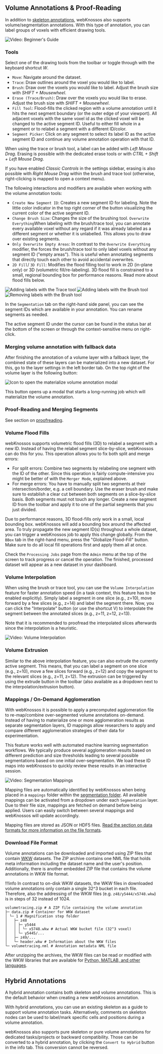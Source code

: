 ## Volume Annotations & Proof-Reading

In addition to [skeleton annotations](./skeleton_annotation.md), webKnossos also supports volume/segmentation annotations.
With this type of annotation, you can label groups of voxels with efficient drawing tools.

![Video: Beginner's Guide](https://www.youtube.com/watch?v=jsz0tc3tuKI&t=372s)


### Tools
Select one of the drawing tools from the toolbar or toggle through with the keyboard shortcut *W*.

- `Move`: Navigate around the dataset.
- `Trace`: Draw outlines around the voxel you would like to label.
- `Brush`: Draw over the voxels you would like to label. Adjust the brush size with *SHIFT + Mousewheel*.
- `Erase (Trace/Brush)`: Draw over the voxels you would like to erase. Adjust the brush size with *SHIFT + Mousewheel*.
- `Fill Tool`: Flood-fills the clicked region with a volume annotation until it hits the next segment boundary (or the outer edge of your viewport). All adjacent voxels with the same voxel id as the clicked voxel will be changed to the active segment ID. Useful to either fill whole in a segment or to relabel a segment with a different ID/color.
- `Segment Picker`: Click on any segment to select its label ID as the active segment ID and continue any volume annotation operation with that ID.

When using the trace or brush tool, a label can be added with *Left Mouse Drag*.
Erasing is possible with the dedicated erase tools or with *CTRL + Shift + Left Mouse Drag*.

If you have enabled *Classic Controls* in the settings sidebar, erasing is also possible with *Right Mouse Drag* within the brush and trace tool (otherwise, right-clicking is mapped to open a context menu).

The following interactions and modifiers are available when working with the volume annotation tools:
- `Create New Segment ID`: Creates a new segment ID for labeling. Note the little color indicator in the top right corner of the button visualizing the current color of the active segment ID.
- `Change Brush Size`: Changes the size of the brushing tool. `Overwrite Everything`When labeling with the brush/trace tool, you can annotate every available voxel without any regard if it was already labeled as a different segment or whether it is unlabelled. This allows you to draw over existing segments.
- `Only Overwrite Empty Areas`: In contrast to the `Overwrite Everything` modifier, the forces the brush/trace tool to only label voxels without any segment ID ("empty areas"). This is useful when annotating segments that directly touch each other to avoid accidental overwrites.
- `2D Fill`/ `3D Fill`: Modifies the flood filling tool to work in 2D (in-plane only) or 3D (volumetric fill/re-labeling). 3D flood fill is constrained to a small, regional bounding box for performance reasons. Read more about flood fills below.

![Adding labels with the Trace tool](./images/volume_trace.gif)
![Adding labels with the Brush tool](./images/volume_brush.gif)
![Removing labels with the Brush tool](./images/volume_delete.gif)

In the `Segmentation` tab on the right-hand side panel, you can see the segment IDs which are available in your annotation. You can rename segments as needed.

The active segment ID under the cursor can be found in the status bar at the bottom of the screen or through the context-sensitive menu on right-click.

### Merging volume annotation with fallback data

After finishing the annotation of a volume layer with a fallback layer, the combined state of these layers can be materialized into a new dataset. For this, go to the layer settings in the left border tab. On the top right of the volume layer is the following button:

![Icon to open the materialize volume annotation modal](./images/materialize_volume_annotation_icon.jpg)

This button opens up a modal that starts a long-running job which will materialize the volume annotation.


### Proof-Reading and Merging Segments

See section on [proofreading](./proof_reading.md).

### Volume Flood Fills
webKnossos supports volumetric flood fills (3D) to relabel a segment with a new ID. Instead of having the relabel segment slice-by-slice, webKnossos can do this for you. This operation allows you to fix both split and merge errors:

- For split errors: Combine two segments by relabeling one segment with the ID of the other. Since this operation is fairly compute-intensive you might be better of with the `Merger Mode`, explained above.
- For merge errors: You have to manually split two segments at their intersection/border, e.g. a cell boundary. Use the eraser brush and make sure to establish a clear cut between both segments on a slice-by-slice basis. Both segments must not touch any longer. Create a new segment ID from the toolbar and apply it to one of the partial segments that you just divided. 

Due to performance reasons, 3D flood-fills only work in a small, local bounding box. webKnossos will add a bounding box around the affected area. To truly propagate the new segment ID(s) throughout a whole dataset, you can trigger a webKnossos job to apply this change globally. From the `BBox` tab in the right-hand menu, press the "Globalize Flood-Fill" button. Make sure to do all local fill operations first and apply them all at once.

Check the `Processing Jobs` page from the `Admin` menu at the top of the screen to track progress or cancel the operation. The finished, processed dataset will appear as a new dataset in your dashboard.

### Volume Interpolation
When using the brush or trace tool, you can use the `Volume Interpolation` feature for faster annotation speed (in a task context, this feature has to be enabled explicitly).
Simply label a segment in one slice (e.g., z=10), move forward by a few slices (e.g., z=14) and label the segment there.
Now, you can click the "Interpolate" button (or use the shortcut V) to interpolate the segment between the annotated slices (e.g., z=11, z=12, z=13).

Note that it is recommended to proofread the interpolated slices afterwards since the interpolation is a heuristic.

![Video: Volume Interpolation](https://www.youtube.com/watch?v=QqU72vHRR2I)

### Volume Extrusion
Similar to the above interpolation feature, you can also extrude the currently active segment.
This means, that you can label a segment on one slice (e.g., z=10), move a few slices forward (e.g., z=12) and copy the segment to the relevant slices (e.g., z=11, z=12).
The extrusion can be triggered by using the extrude button in the toolbar (also available as a dropdown next to the interpolation/extrusion button).

### Mappings / On-Demand Agglomeration
With webKnossos it is possible to apply a precomputed agglomeration file to re-map/combine over-segmented volume annotations on-demand. Instead of having to materialize one or more agglomeration results as separate segmentation layers, ID mappings allow researchers to apply and compare different agglomeration strategies of their data for experimentation. 

This feature works well with automated machine learning segmentation workflows. We typically produce several agglomeration results based on different prediction and size thresholds leading to several possible segmentations based on one initial over-segmentation. We load these ID maps into webKnossos to quickly review these results in an interactive session.

![Video: Segmentation Mappings](https://www.youtube.com/watch?v=ZmUqyIoA9Gw)

Mapping files are automatically identified by webKnossos when being placed in a `mappings` folder within the [segmentation folder](./data_formats.md#wkw-folder-structure). All available mappings can be activated from a dropdown under each `Segmentation` layer. Due to their file size, mappings are fetched on demand before being applied. Users can easily switch between several mappings and webKnossos will update accordingly.

Mapping files are stored as JSON or HDF5 files. [Read the section on data formats for more information on the file formats](./data_formats.md#id_mappings).

<!-- ![An example of applying a mapping file to agglomerate individual segments from an automated over-segmentation. webKnossos applies the agglomeration on-demand and allows for quick reviews of different agglomeration strategies.](videos/11_mapping.mp4) -->

### Download File Format
Volume annotations can be downloaded and imported using ZIP files that contain [WKW](./data_formats.md#wkw-datasets) datasets.
The ZIP archive contains one NML file that holds meta information including the dataset name and the user's position.
Additionally, there is another embedded ZIP file that contains the volume annotations in WKW file format.

!!!info
    In contrast to on-disk WKW datasets, the WKW files in downloaded volume annotations only contain a single 32^3 bucket in each file.
    Therefore, also the addressing of the WKW files (e.g. `z48/y5444/x5748.wkw`) is in steps of 32 instead of 1024.

```
volumetracing.zip # A ZIP file containing the volume annotation
├─ data.zip # Container for WKW dataset
│ └─ 1 # Magnification step folder
│   ├─ z48
│   │ ├─ y5444
│   │ │ └─ x5748.wkw # Actual WKW bucket file (32^3 voxel)
│   │ └─ y5445/...
│   ├─ z49/...
│   └─ header.wkw # Information about the WKW files
└─ volumetracing.nml # Annotation metadata NML file
```

After unzipping the archives, the WKW files can be read or modified with the WKW libraries that are available for [Python, MATLAB, and other languages](https://github.com/scalableminds/webknossos-wrap/). 

## Hybrid Annotations

A hybrid annotation contains both skeleton and volume annotations. 
This is the default behavior when creating a new webKnossos annotation.

With hybrid annotations, you can use an existing skeleton as a guide to support volume annotation tasks.
Alternatively, comments on skeleton nodes can be used to label/mark specific cells and positions during a volume annotation.

webKnossos also supports pure skeleton or pure volume annotations for dedicated tasks/projects or backward compatibility. 
Those can be converted to a hybrid annotation, by clicking the `Convert to Hybrid` button in the info tab.
This conversion cannot be reversed.
